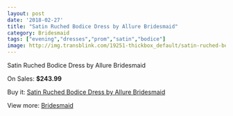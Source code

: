 ```yaml
---
layout: post
date: '2018-02-27'
title: "Satin Ruched Bodice Dress by Allure Bridesmaid"
category: Bridesmaid
tags: ["evening","dresses","prom","satin","bodice"]
image: http://img.transblink.com/19251-thickbox_default/satin-ruched-bodice-dress-by-allure-bridesmaid.jpg
---
```

Satin Ruched Bodice Dress by Allure Bridesmaid

On Sales: **$243.99**
<a href="https://www.transblink.com/en/bridesmaid/6026-satin-ruched-bodice-dress-by-allure-bridesmaid.html"><amp-img layout="responsive" width="600" height="600" src="//img.transblink.com/19251-thickbox_default/satin-ruched-bodice-dress-by-allure-bridesmaid.jpg" alt="Satin Ruched Bodice Dress by Allure Bridesmaid 0" /></a>

Buy it: [Satin Ruched Bodice Dress by Allure Bridesmaid](https://www.transblink.com/en/bridesmaid/6026-satin-ruched-bodice-dress-by-allure-bridesmaid.html "Satin Ruched Bodice Dress by Allure Bridesmaid")

View more: [Bridesmaid](https://www.transblink.com/en/4-bridesmaid "Bridesmaid")